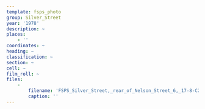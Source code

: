 ```yaml
---
template: fsps_photo
group: Silver_Street
year: '1978'
description: ~
places:
    - ''
coordinates: ~
heading: ~
classification: ~
section: ~
cell: ~
film_roll: ~
files:
    -
        filename: 'FSPS_Silver_Street,_rear_of_Nelson_Street_6,_17-8-C2_1978.png'
        caption: ''
---
```

